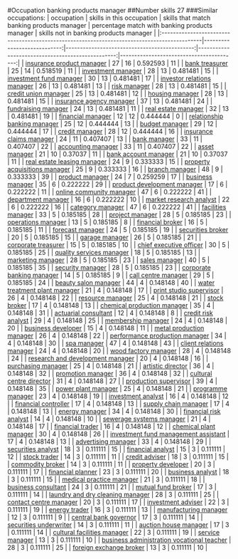 #Occupation banking products manager
##Number skills 27
###Similar occupations:
| occupation                                                                                  |   skills in this occupation |   skills that match banking products manager |   percentage match with banking products manager |   skills not in banking products manager |
|:--------------------------------------------------------------------------------------------|----------------------------:|---------------------------------------------:|-------------------------------------------------:|-----------------------------------------:|
| [insurance product manager](insurance_product_manager.md)                                   |                          27 |                                           16 |                                         0.592593 |                                       11 |
| [bank treasurer](bank_treasurer.md)                                                         |                          25 |                                           14 |                                         0.518519 |                                       11 |
| [investment manager](investment_manager.md)                                                 |                          28 |                                           13 |                                         0.481481 |                                       15 |
| [investment fund manager](investment_fund_manager.md)                                       |                          30 |                                           13 |                                         0.481481 |                                       17 |
| [investor relations manager](investor_relations_manager.md)                                 |                          26 |                                           13 |                                         0.481481 |                                       13 |
| [risk manager](risk_manager.md)                                                             |                          28 |                                           13 |                                         0.481481 |                                       15 |
| [credit union manager](credit_union_manager.md)                                             |                          25 |                                           13 |                                         0.481481 |                                       12 |
| [housing manager](housing_manager.md)                                                       |                          28 |                                           13 |                                         0.481481 |                                       15 |
| [insurance agency manager](insurance_agency_manager.md)                                     |                          37 |                                           13 |                                         0.481481 |                                       24 |
| [fundraising manager](fundraising_manager.md)                                               |                          24 |                                           13 |                                         0.481481 |                                       11 |
| [real estate manager](real_estate_manager.md)                                               |                          32 |                                           13 |                                         0.481481 |                                       19 |
| [financial manager](financial_manager.md)                                                   |                          12 |                                           12 |                                         0.444444 |                                        0 |
| [relationship banking manager](relationship_banking_manager.md)                             |                          25 |                                           12 |                                         0.444444 |                                       13 |
| [budget manager](budget_manager.md)                                                         |                          29 |                                           12 |                                         0.444444 |                                       17 |
| [credit manager](credit_manager.md)                                                         |                          28 |                                           12 |                                         0.444444 |                                       16 |
| [insurance claims manager](insurance_claims_manager.md)                                     |                          24 |                                           11 |                                         0.407407 |                                       13 |
| [bank manager](bank_manager.md)                                                             |                          33 |                                           11 |                                         0.407407 |                                       22 |
| [accounting manager](accounting_manager.md)                                                 |                          33 |                                           11 |                                         0.407407 |                                       22 |
| [asset manager](asset_manager.md)                                                           |                          21 |                                           10 |                                         0.37037  |                                       11 |
| [bank account manager](bank_account_manager.md)                                             |                          21 |                                           10 |                                         0.37037  |                                       11 |
| [real estate leasing manager](real_estate_leasing_manager.md)                               |                          24 |                                            9 |                                         0.333333 |                                       15 |
| [property acquisitions manager](property_acquisitions_manager.md)                           |                          25 |                                            9 |                                         0.333333 |                                       16 |
| [branch manager](branch_manager.md)                                                         |                          48 |                                            9 |                                         0.333333 |                                       39 |
| [product manager](product_manager.md)                                                       |                          24 |                                            7 |                                         0.259259 |                                       17 |
| [business manager](business_manager.md)                                                     |                          35 |                                            6 |                                         0.222222 |                                       29 |
| [product development manager](product_development_manager.md)                               |                          17 |                                            6 |                                         0.222222 |                                       11 |
| [online community manager](online_community_manager.md)                                     |                          47 |                                            6 |                                         0.222222 |                                       41 |
| [department manager](department_manager.md)                                                 |                          16 |                                            6 |                                         0.222222 |                                       10 |
| [market research analyst](market_research_analyst.md)                                       |                          22 |                                            6 |                                         0.222222 |                                       16 |
| [category manager](category_manager.md)                                                     |                          47 |                                            6 |                                         0.222222 |                                       41 |
| [facilities manager](facilities_manager.md)                                                 |                          33 |                                            5 |                                         0.185185 |                                       28 |
| [project manager](project_manager.md)                                                       |                          28 |                                            5 |                                         0.185185 |                                       23 |
| [operations manager](operations_manager.md)                                                 |                          13 |                                            5 |                                         0.185185 |                                        8 |
| [financial broker](financial_broker.md)                                                     |                          16 |                                            5 |                                         0.185185 |                                       11 |
| [forecast manager](forecast_manager.md)                                                     |                          24 |                                            5 |                                         0.185185 |                                       19 |
| [securities broker](securities_broker.md)                                                   |                          20 |                                            5 |                                         0.185185 |                                       15 |
| [garage manager](garage_manager.md)                                                         |                          26 |                                            5 |                                         0.185185 |                                       21 |
| [corporate treasurer](corporate_treasurer.md)                                               |                          15 |                                            5 |                                         0.185185 |                                       10 |
| [chief executive officer](chief_executive_officer.md)                                       |                          30 |                                            5 |                                         0.185185 |                                       25 |
| [quality services manager](quality_services_manager.md)                                     |                          18 |                                            5 |                                         0.185185 |                                       13 |
| [marketing manager](marketing_manager.md)                                                   |                          28 |                                            5 |                                         0.185185 |                                       23 |
| [sales manager](sales_manager.md)                                                           |                          40 |                                            5 |                                         0.185185 |                                       35 |
| [security manager](security_manager.md)                                                     |                          28 |                                            5 |                                         0.185185 |                                       23 |
| [corporate banking manager](corporate_banking_manager.md)                                   |                          14 |                                            5 |                                         0.185185 |                                        9 |
| [call centre manager](call_centre_manager.md)                                               |                          29 |                                            5 |                                         0.185185 |                                       24 |
| [beauty salon manager](beauty_salon_manager.md)                                             |                          44 |                                            4 |                                         0.148148 |                                       40 |
| [water treatment plant manager](water_treatment_plant_manager.md)                           |                          21 |                                            4 |                                         0.148148 |                                       17 |
| [print studio supervisor](print_studio_supervisor.md)                                       |                          26 |                                            4 |                                         0.148148 |                                       22 |
| [resource manager](resource_manager.md)                                                     |                          25 |                                            4 |                                         0.148148 |                                       21 |
| [stock broker](stock_broker.md)                                                             |                          17 |                                            4 |                                         0.148148 |                                       13 |
| [chemical production manager](chemical_production_manager.md)                               |                          35 |                                            4 |                                         0.148148 |                                       31 |
| [actuarial consultant](actuarial_consultant.md)                                             |                          12 |                                            4 |                                         0.148148 |                                        8 |
| [credit risk analyst](credit_risk_analyst.md)                                               |                          29 |                                            4 |                                         0.148148 |                                       25 |
| [membership manager](membership_manager.md)                                                 |                          24 |                                            4 |                                         0.148148 |                                       20 |
| [business developer](business_developer.md)                                                 |                          15 |                                            4 |                                         0.148148 |                                       11 |
| [metal production manager](metal_production_manager.md)                                     |                          26 |                                            4 |                                         0.148148 |                                       22 |
| [performance production manager](performance_production_manager.md)                         |                          34 |                                            4 |                                         0.148148 |                                       30 |
| [spa manager](spa_manager.md)                                                               |                          47 |                                            4 |                                         0.148148 |                                       43 |
| [client relations manager](client_relations_manager.md)                                     |                          24 |                                            4 |                                         0.148148 |                                       20 |
| [wood factory manager](wood_factory_manager.md)                                             |                          28 |                                            4 |                                         0.148148 |                                       24 |
| [research and development manager](research_and_development_manager.md)                     |                          20 |                                            4 |                                         0.148148 |                                       16 |
| [purchasing manager](purchasing_manager.md)                                                 |                          25 |                                            4 |                                         0.148148 |                                       21 |
| [artistic director](artistic_director.md)                                                   |                          36 |                                            4 |                                         0.148148 |                                       32 |
| [promotion manager](promotion_manager.md)                                                   |                          36 |                                            4 |                                         0.148148 |                                       32 |
| [cultural centre director](cultural_centre_director.md)                                     |                          31 |                                            4 |                                         0.148148 |                                       27 |
| [production supervisor](production_supervisor.md)                                           |                          39 |                                            4 |                                         0.148148 |                                       35 |
| [power plant manager](power_plant_manager.md)                                               |                          25 |                                            4 |                                         0.148148 |                                       21 |
| [programme manager](programme_manager.md)                                                   |                          23 |                                            4 |                                         0.148148 |                                       19 |
| [investment analyst](investment_analyst.md)                                                 |                          16 |                                            4 |                                         0.148148 |                                       12 |
| [financial controller](financial_controller.md)                                             |                          17 |                                            4 |                                         0.148148 |                                       13 |
| [supply chain manager](supply_chain_manager.md)                                             |                          17 |                                            4 |                                         0.148148 |                                       13 |
| [energy manager](energy_manager.md)                                                         |                          34 |                                            4 |                                         0.148148 |                                       30 |
| [financial risk analyst](financial_risk_analyst.md)                                         |                          14 |                                            4 |                                         0.148148 |                                       10 |
| [sewerage systems manager](sewerage_systems_manager.md)                                     |                          21 |                                            4 |                                         0.148148 |                                       17 |
| [financial trader](financial_trader.md)                                                     |                          16 |                                            4 |                                         0.148148 |                                       12 |
| [chemical plant manager](chemical_plant_manager.md)                                         |                          30 |                                            4 |                                         0.148148 |                                       26 |
| [investment fund management assistant](investment_fund_management_assistant.md)             |                          17 |                                            4 |                                         0.148148 |                                       13 |
| [advertising manager](advertising_manager.md)                                               |                          33 |                                            4 |                                         0.148148 |                                       29 |
| [securities analyst](securities_analyst.md)                                                 |                          18 |                                            3 |                                         0.111111 |                                       15 |
| [financial analyst](financial_analyst.md)                                                   |                          15 |                                            3 |                                         0.111111 |                                       12 |
| [stock trader](stock_trader.md)                                                             |                          14 |                                            3 |                                         0.111111 |                                       11 |
| [credit adviser](credit_adviser.md)                                                         |                          18 |                                            3 |                                         0.111111 |                                       15 |
| [commodity broker](commodity_broker.md)                                                     |                          14 |                                            3 |                                         0.111111 |                                       11 |
| [property developer](property_developer.md)                                                 |                          20 |                                            3 |                                         0.111111 |                                       17 |
| [financial planner](financial_planner.md)                                                   |                          23 |                                            3 |                                         0.111111 |                                       20 |
| [business analyst](business_analyst.md)                                                     |                          18 |                                            3 |                                         0.111111 |                                       15 |
| [medical practice manager](medical_practice_manager.md)                                     |                          21 |                                            3 |                                         0.111111 |                                       18 |
| [business consultant](business_consultant.md)                                               |                          24 |                                            3 |                                         0.111111 |                                       21 |
| [mutual fund broker](mutual_fund_broker.md)                                                 |                          17 |                                            3 |                                         0.111111 |                                       14 |
| [laundry and dry cleaning manager](laundry_and_dry_cleaning_manager.md)                     |                          28 |                                            3 |                                         0.111111 |                                       25 |
| [contact centre manager](contact_centre_manager.md)                                         |                          20 |                                            3 |                                         0.111111 |                                       17 |
| [investment adviser](investment_adviser.md)                                                 |                          22 |                                            3 |                                         0.111111 |                                       19 |
| [energy trader](energy_trader.md)                                                           |                          16 |                                            3 |                                         0.111111 |                                       13 |
| [manufacturing manager](manufacturing_manager.md)                                           |                          12 |                                            3 |                                         0.111111 |                                        9 |
| [central bank governor](central_bank_governor.md)                                           |                          17 |                                            3 |                                         0.111111 |                                       14 |
| [securities underwriter](securities_underwriter.md)                                         |                          14 |                                            3 |                                         0.111111 |                                       11 |
| [auction house manager](auction_house_manager.md)                                           |                          17 |                                            3 |                                         0.111111 |                                       14 |
| [cultural facilities manager](cultural_facilities_manager.md)                               |                          22 |                                            3 |                                         0.111111 |                                       19 |
| [service manager](service_manager.md)                                                       |                          13 |                                            3 |                                         0.111111 |                                       10 |
| [business administration vocational teacher](business_administration_vocational_teacher.md) |                          28 |                                            3 |                                         0.111111 |                                       25 |
| [foreign exchange broker](foreign_exchange_broker.md)                                       |                          13 |                                            3 |                                         0.111111 |                                       10 |

